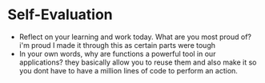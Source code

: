 # Self-Evaluation

- Reflect on your learning and work today. What are you most proud of? i'm proud I made it through this as certain parts were tough
- In your own words, why are functions a powerful tool in our applications? they basically allow you to reuse them and also make it so you dont have to have a million lines of code to perform an action.